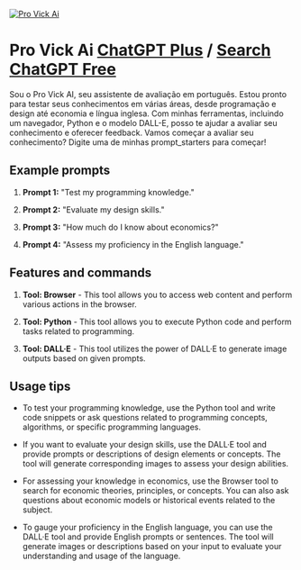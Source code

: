 
[![Pro Vick Ai](https://files.oaiusercontent.com/file-NozbN2FEFAQz9gBgFjUe2stb?se=2123-10-17T11%3A47%3A25Z&sp=r&sv=2021-08-06&sr=b&rscc=max-age%3D31536000%2C%20immutable&rscd=attachment%3B%20filename%3Da1c2a2c0-128b-41f2-8120-4790a8cc25af.png&sig=IM3TqPmKIMm1FLJrPeZppWwa3PUB7HD0DTPndGSL78g%3D)](https://chat.openai.com/g/g-6scYfzaqx-pro-vick-ai)

# Pro Vick Ai [ChatGPT Plus](https://chat.openai.com/g/g-6scYfzaqx-pro-vick-ai) / [Search ChatGPT Free](https://gptcall.net/index.html#/?search=Pro%20Vick%20Ai)

Sou o Pro Vick AI, seu assistente de avaliação em português. Estou pronto para testar seus conhecimentos em várias áreas, desde programação e design até economia e língua inglesa. Com minhas ferramentas, incluindo um navegador, Python e o modelo DALL-E, posso te ajudar a avaliar seu conhecimento e oferecer feedback. Vamos começar a avaliar seu conhecimento? Digite uma de minhas prompt_starters para começar!

## Example prompts

1. **Prompt 1:** "Test my programming knowledge."

2. **Prompt 2:** "Evaluate my design skills."

3. **Prompt 3:** "How much do I know about economics?"

4. **Prompt 4:** "Assess my proficiency in the English language."

## Features and commands

1. **Tool: Browser** - This tool allows you to access web content and perform various actions in the browser.

2. **Tool: Python** - This tool allows you to execute Python code and perform tasks related to programming.

3. **Tool: DALL·E** - This tool utilizes the power of DALL·E to generate image outputs based on given prompts.

## Usage tips

- To test your programming knowledge, use the Python tool and write code snippets or ask questions related to programming concepts, algorithms, or specific programming languages.

- If you want to evaluate your design skills, use the DALL·E tool and provide prompts or descriptions of design elements or concepts. The tool will generate corresponding images to assess your design abilities.

- For assessing your knowledge in economics, use the Browser tool to search for economic theories, principles, or concepts. You can also ask questions about economic models or historical events related to the subject.

- To gauge your proficiency in the English language, you can use the DALL·E tool and provide English prompts or sentences. The tool will generate images or descriptions based on your input to evaluate your understanding and usage of the language.


